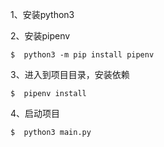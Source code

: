 1、安装python3

2、安装pipenv

```
$  python3 -m pip install pipenv
```

3、进入到项目目录，安装依赖

```
$  pipenv install 
```

4、启动项目

```
$  python3 main.py
```

